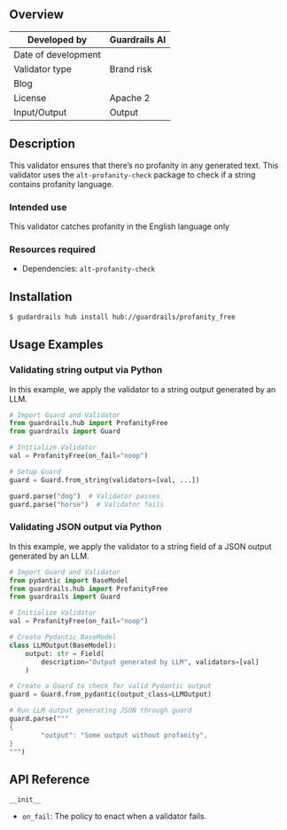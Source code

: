 ## Overview

| Developed by | Guardrails AI |
| --- | --- |
| Date of development |  |
| Validator type | Brand risk |
| Blog |  |
| License | Apache 2 |
| Input/Output | Output |

## Description

This validator ensures that there’s no profanity in any generated text. This validator uses the `alt-profanity-check` package to check if a string contains profanity language.

### Intended use

This validator catches profanity in the English language only

### Resources required

- Dependencies: `alt-profanity-check`

## Installation

```bash
$ gudardrails hub install hub://guardrails/profanity_free
```

## Usage Examples

### Validating string output via Python

In this example, we apply the validator to a string output generated by an LLM.

```python
# Import Guard and Validator
from guardrails.hub import ProfanityFree
from guardrails import Guard

# Initialize Validator
val = ProfanityFree(on_fail="noop")

# Setup Guard
guard = Guard.from_string(validators=[val, ...])

guard.parse("dog")  # Validator passes
guard.parse("horse")  # Validator fails
```

### Validating JSON output via Python

In this example, we apply the validator to a string field of a JSON output generated by an LLM.

```python
# Import Guard and Validator
from pydantic import BaseModel
from guardrails.hub import ProfanityFree
from guardrails import Guard

# Initialize Validator
val = ProfanityFree(on_fail="noop")

# Create Pydantic BaseModel
class LLMOutput(BaseModel):
    output: str = Field(
        description="Output generated by LLM", validators=[val]
    )

# Create a Guard to check for valid Pydantic output
guard = Guard.from_pydantic(output_class=LLMOutput)

# Run LLM output generating JSON through guard
guard.parse("""
{
		"output": "Some output without profanity",
}
""")
```

## API Reference

`__init__`
- `on_fail`: The policy to enact when a validator fails.

